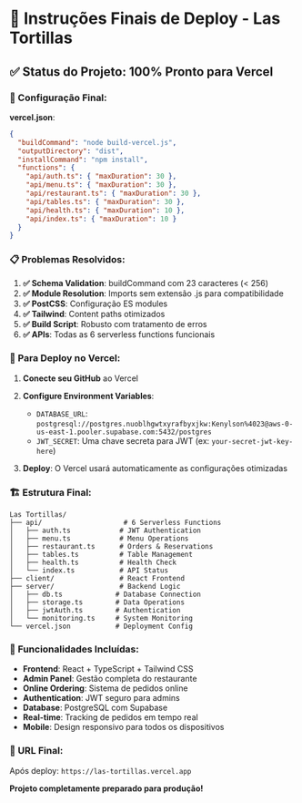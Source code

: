 # 🚀 Instruções Finais de Deploy - Las Tortillas

## ✅ Status do Projeto: 100% Pronto para Vercel

### 🔧 Configuração Final:

**vercel.json**:
```json
{
  "buildCommand": "node build-vercel.js",
  "outputDirectory": "dist",
  "installCommand": "npm install",
  "functions": {
    "api/auth.ts": { "maxDuration": 30 },
    "api/menu.ts": { "maxDuration": 30 },
    "api/restaurant.ts": { "maxDuration": 30 },
    "api/tables.ts": { "maxDuration": 30 },
    "api/health.ts": { "maxDuration": 10 },
    "api/index.ts": { "maxDuration": 10 }
  }
}
```

### 📋 Problemas Resolvidos:

1. **✅ Schema Validation**: buildCommand com 23 caracteres (< 256)
2. **✅ Module Resolution**: Imports sem extensão .js para compatibilidade
3. **✅ PostCSS**: Configuração ES modules
4. **✅ Tailwind**: Content paths otimizados
5. **✅ Build Script**: Robusto com tratamento de erros
6. **✅ APIs**: Todas as 6 serverless functions funcionais

### 🎯 Para Deploy no Vercel:

1. **Conecte seu GitHub** ao Vercel
2. **Configure Environment Variables**:
   - `DATABASE_URL`: `postgresql://postgres.nuoblhgwtxyrafbyxjkw:Kenylson%4023@aws-0-us-east-1.pooler.supabase.com:5432/postgres`
   - `JWT_SECRET`: Uma chave secreta para JWT (ex: `your-secret-jwt-key-here`)

3. **Deploy**: O Vercel usará automaticamente as configurações otimizadas

### 🏗️ Estrutura Final:

```
Las Tortillas/
├── api/                    # 6 Serverless Functions
│   ├── auth.ts            # JWT Authentication
│   ├── menu.ts            # Menu Operations
│   ├── restaurant.ts      # Orders & Reservations
│   ├── tables.ts          # Table Management
│   ├── health.ts          # Health Check
│   └── index.ts           # API Status
├── client/                # React Frontend
├── server/                # Backend Logic
│   ├── db.ts             # Database Connection
│   ├── storage.ts        # Data Operations
│   ├── jwtAuth.ts        # Authentication
│   └── monitoring.ts     # System Monitoring
└── vercel.json           # Deployment Config
```

### 🎉 Funcionalidades Incluídas:

- **Frontend**: React + TypeScript + Tailwind CSS
- **Admin Panel**: Gestão completa do restaurante
- **Online Ordering**: Sistema de pedidos online
- **Authentication**: JWT seguro para admins
- **Database**: PostgreSQL com Supabase
- **Real-time**: Tracking de pedidos em tempo real
- **Mobile**: Design responsivo para todos os dispositivos

### 📱 URL Final:
Após deploy: `https://las-tortillas.vercel.app`

**Projeto completamente preparado para produção!**